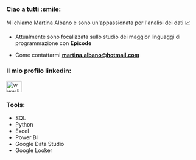 
<h3 align="left">Ciao a tutti :smile:</h3>
Mi chiamo Martina Albano e sono un'appassionata per l'analisi dei dati 📈


- Attualmente sono focalizzata sullo studio dei maggior linguaggi di programmazione con **Epicode**

- Come contattarmi **martina.albano@hotmail.com**

<h3 align="left">Il mio profilo linkedin:</h3>
<p align="left">
<a href="https://linkedin.com/in/www.linkedin.com/in/martinalbano" target="blank"><img align="center" src="https://raw.githubusercontent.com/rahuldkjain/github-profile-readme-generator/master/src/images/icons/Social/linked-in-alt.svg" alt="www.linkedin.com/in/martinalbano" height="30" width="40" /></a>


<h3 align="left">Tools:</h3>

- SQL
-  Python
-  Excel
-  Power BI
-  Google Data Studio
-  Google Looker



